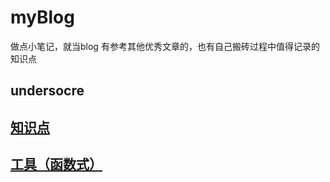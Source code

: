 # myBlog
做点小笔记，就当blog
有参考其他优秀文章的，也有自己搬砖过程中值得记录的知识点

## undersocre

## [知识点](https://leogoo.github.io/point)

## [工具（函数式）](https://leogoo.github.io/utils)